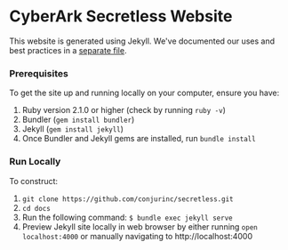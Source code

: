 # CyberArk Secretless Website

This website is generated using Jekyll. We've documented our uses and best practices in a [separate file](jekyll-structure.md).

### Prerequisites
To get the site up and running locally on your computer, ensure you have:
1. Ruby version 2.1.0 or higher (check by running `ruby -v`)
2. Bundler (`gem install bundler`)
3. Jekyll (`gem install jekyll`)
4. Once Bundler and Jekyll gems are installed, run `bundle install`

### Run Locally
To construct:
1. `git clone https://github.com/conjurinc/secretless.git`
2. `cd docs`
3. Run the following command:
`$ bundle exec jekyll serve`
4. Preview Jekyll site locally in web browser by either running `open localhost:4000` or manually navigating to http://localhost:4000